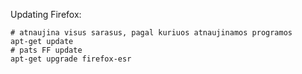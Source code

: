 Updating Firefox: 

    # atnaujina visus sarasus, pagal kuriuos atnaujinamos programos
    apt-get update
    # pats FF update
    apt-get upgrade firefox-esr

